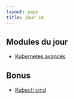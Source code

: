 ```yaml
---
layout: page
title: Jour 14
---
```


## Modules du jour
- [Kubernetes avancés](../modules/M14_kubernetes-yaml.md)

## Bonus
- [Kubectl cmd](../modules/B02_kubernetes-cmd.md)
